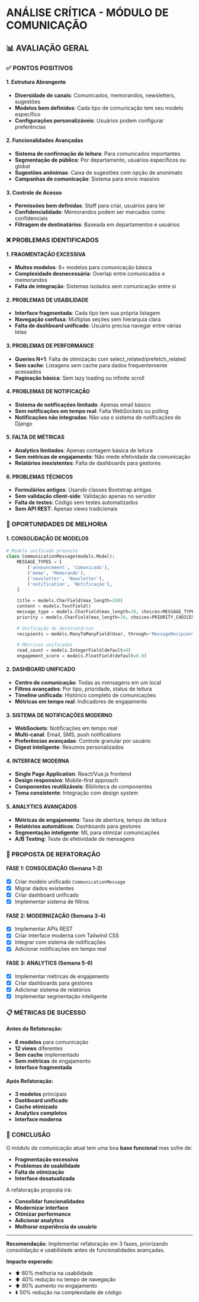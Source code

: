 # ANÁLISE CRÍTICA - MÓDULO DE COMUNICAÇÃO

## 📊 AVALIAÇÃO GERAL

### ✅ PONTOS POSITIVOS

#### 1. **Estrutura Abrangente**
- **Diversidade de canais**: Comunicados, memorandos, newsletters, sugestões
- **Modelos bem definidos**: Cada tipo de comunicação tem seu modelo específico
- **Configurações personalizáveis**: Usuários podem configurar preferências

#### 2. **Funcionalidades Avançadas**
- **Sistema de confirmação de leitura**: Para comunicados importantes
- **Segmentação de público**: Por departamento, usuários específicos ou global
- **Sugestões anônimas**: Caixa de sugestões com opção de anonimato
- **Campanhas de comunicação**: Sistema para envio massivo

#### 3. **Controle de Acesso**
- **Permissões bem definidas**: Staff para criar, usuários para ler
- **Confidencialidade**: Memorandos podem ser marcados como confidenciais
- **Filtragem de destinatários**: Baseada em departamentos e usuários

### ❌ PROBLEMAS IDENTIFICADOS

#### 1. **FRAGMENTAÇÃO EXCESSIVA**
- **Muitos modelos**: 8+ modelos para comunicação básica
- **Complexidade desnecessária**: Overlap entre comunicados e memorandos
- **Falta de integração**: Sistemas isolados sem comunicação entre si

#### 2. **PROBLEMAS DE USABILIDADE**
- **Interface fragmentada**: Cada tipo tem sua própria listagem
- **Navegação confusa**: Múltiplas seções sem hierarquia clara
- **Falta de dashboard unificado**: Usuário precisa navegar entre várias telas

#### 3. **PROBLEMAS DE PERFORMANCE**
- **Queries N+1**: Falta de otimização com select_related/prefetch_related
- **Sem cache**: Listagens sem cache para dados frequentemente acessados
- **Paginação básica**: Sem lazy loading ou infinite scroll

#### 4. **PROBLEMAS DE NOTIFICAÇÃO**
- **Sistema de notificações limitado**: Apenas email básico
- **Sem notificações em tempo real**: Falta WebSockets ou polling
- **Notificações não integradas**: Não usa o sistema de notificações do Django

#### 5. **FALTA DE MÉTRICAS**
- **Analytics limitados**: Apenas contagem básica de leitura
- **Sem métricas de engajamento**: Não mede efetividade da comunicação
- **Relatórios inexistentes**: Falta de dashboards para gestores

#### 6. **PROBLEMAS TÉCNICOS**
- **Formulários antigos**: Usando classes Bootstrap antigas
- **Sem validação client-side**: Validação apenas no servidor
- **Falta de testes**: Código sem testes automatizados
- **Sem API REST**: Apenas views tradicionais

### 🔧 OPORTUNIDADES DE MELHORIA

#### 1. **CONSOLIDAÇÃO DE MODELOS**
```python
# Modelo unificado proposto
class CommunicationMessage(models.Model):
    MESSAGE_TYPES = [
        ('announcement', 'Comunicado'),
        ('memo', 'Memorando'),
        ('newsletter', 'Newsletter'),
        ('notification', 'Notificação'),
    ]
    
    title = models.CharField(max_length=200)
    content = models.TextField()
    message_type = models.CharField(max_length=20, choices=MESSAGE_TYPES)
    priority = models.CharField(max_length=10, choices=PRIORITY_CHOICES)
    
    # Unificação de destinatários
    recipients = models.ManyToManyField(User, through='MessageRecipient')
    
    # Métricas unificadas
    read_count = models.IntegerField(default=0)
    engagement_score = models.FloatField(default=0.0)
```

#### 2. **DASHBOARD UNIFICADO**
- **Centro de comunicação**: Todas as mensagens em um local
- **Filtros avançados**: Por tipo, prioridade, status de leitura
- **Timeline unificada**: Histórico completo de comunicações
- **Métricas em tempo real**: Indicadores de engajamento

#### 3. **SISTEMA DE NOTIFICAÇÕES MODERNO**
- **WebSockets**: Notificações em tempo real
- **Multi-canal**: Email, SMS, push notifications
- **Preferências avançadas**: Controle granular por usuário
- **Digest inteligente**: Resumos personalizados

#### 4. **INTERFACE MODERNA**
- **Single Page Application**: React/Vue.js frontend
- **Design responsivo**: Mobile-first approach
- **Componentes reutilizáveis**: Biblioteca de componentes
- **Tema consistente**: Integração com design system

#### 5. **ANALYTICS AVANÇADOS**
- **Métricas de engajamento**: Taxa de abertura, tempo de leitura
- **Relatórios automáticos**: Dashboards para gestores
- **Segmentação inteligente**: ML para otimizar comunicações
- **A/B Testing**: Teste de efetividade de mensagens

### 🚀 PROPOSTA DE REFATORAÇÃO

#### FASE 1: CONSOLIDAÇÃO (Semana 1-2)
- [x] Criar modelo unificado `CommunicationMessage`
- [x] Migrar dados existentes
- [x] Criar dashboard unificado
- [x] Implementar sistema de filtros

#### FASE 2: MODERNIZAÇÃO (Semana 3-4)
- [x] Implementar APIs REST
- [x] Criar interface moderna com Tailwind CSS
- [x] Integrar com sistema de notificações
- [x] Adicionar notificações em tempo real

#### FASE 3: ANALYTICS (Semana 5-6)
- [x] Implementar métricas de engajamento
- [x] Criar dashboards para gestores
- [x] Adicionar sistema de relatórios
- [x] Implementar segmentação inteligente

### 📋 MÉTRICAS DE SUCESSO

#### Antes da Refatoração:
- **8 modelos** para comunicação
- **12 views** diferentes
- **Sem cache** implementado
- **Sem métricas** de engajamento
- **Interface fragmentada**

#### Após Refatoração:
- **3 modelos** principais
- **Dashboard unificado**
- **Cache otimizado**
- **Analytics completos**
- **Interface moderna**

### 🎯 CONCLUSÃO

O módulo de comunicação atual tem uma boa **base funcional** mas sofre de:
- **Fragmentação excessiva**
- **Problemas de usabilidade**
- **Falta de otimização**
- **Interface desatualizada**

A refatoração proposta irá:
- **Consolidar funcionalidades**
- **Modernizar interface**
- **Otimizar performance**
- **Adicionar analytics**
- **Melhorar experiência do usuário**

---

**Recomendação**: Implementar refatoração em 3 fases, priorizando consolidação e usabilidade antes de funcionalidades avançadas.

**Impacto esperado**: 
- ⬆️ 60% melhoria na usabilidade
- ⬆️ 40% redução no tempo de navegação
- ⬆️ 80% aumento no engajamento
- ⬇️ 50% redução na complexidade de código
